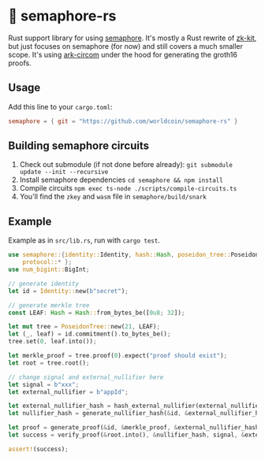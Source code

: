 # 🦀 semaphore-rs

Rust support library for using [semaphore](https://github.com/appliedzkp/semaphore). It's mostly a Rust rewrite of [zk-kit](https://github.com/appliedzkp/zk-kit), but just focuses on semaphore (for now) and still covers a much smaller scope. It's using [ark-circom](https://github.com/gakonst/ark-circom) under the hood for generating the groth16 proofs.

## Usage

Add this line to your `cargo.toml`:

```toml
semaphore = { git = "https://github.com/worldcoin/semaphore-rs" }
```

## Building semaphore circuits

1. Check out submodule (if not done before already): `git submodule update --init --recursive`
1. Install semaphore dependencies `cd semaphore && npm install`
1. Compile circuits `npm exec ts-node ./scripts/compile-circuits.ts`
1. You'll find the `zkey` and `wasm` file in `semaphore/build/snark`

## Example

Example as in `src/lib.rs`, run with `cargo test`.

```rust
use semaphore::{identity::Identity, hash::Hash, poseidon_tree::PoseidonTree,
    protocol::* };
use num_bigint::BigInt;

// generate identity
let id = Identity::new(b"secret");

// generate merkle tree
const LEAF: Hash = Hash::from_bytes_be([0u8; 32]);

let mut tree = PoseidonTree::new(21, LEAF);
let (_, leaf) = id.commitment().to_bytes_be();
tree.set(0, leaf.into());

let merkle_proof = tree.proof(0).expect("proof should exist");
let root = tree.root();

// change signal and external_nullifier here
let signal = b"xxx";
let external_nullifier = b"appId";

let external_nullifier_hash = hash_external_nullifier(external_nullifier);
let nullifier_hash = generate_nullifier_hash(&id, &external_nullifier_hash);

let proof = generate_proof(&id, &merkle_proof, &external_nullifier_hash, signal).unwrap();
let success = verify_proof(&root.into(), &nullifier_hash, signal, &external_nullifier_hash, &proof).unwrap();

assert!(success);
```
